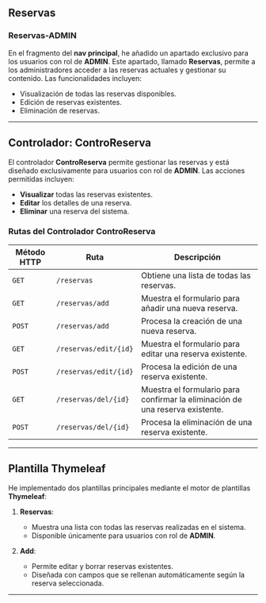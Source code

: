 ## Reservas

### Reservas-ADMIN

En el fragmento del **nav principal**, he añadido un apartado exclusivo para los usuarios con rol de **ADMIN**. Este apartado, llamado **Reservas**, permite a los administradores acceder a las reservas actuales y gestionar su contenido. Las funcionalidades incluyen:
- Visualización de todas las reservas disponibles.
- Edición de reservas existentes.
- Eliminación de reservas.

---

## Controlador: ControReserva
El controlador **ControReserva** permite gestionar las reservas y está diseñado exclusivamente para usuarios con rol de **ADMIN**. Las acciones permitidas incluyen:
- **Visualizar** todas las reservas existentes.
- **Editar** los detalles de una reserva.
- **Eliminar** una reserva del sistema.

### Rutas del Controlador ControReserva

| **Método HTTP** | **Ruta**                | **Descripción**                                                                             |
|------------------|-------------------------|--------------------------------------------------------------------------------------------|
| `GET`           | `/reservas`             | Obtiene una lista de todas las reservas.                                                   |
| `GET`           | `/reservas/add`         | Muestra el formulario para añadir una nueva reserva.                                       |
| `POST`          | `/reservas/add`         | Procesa la creación de una nueva reserva.                                                  |
| `GET`           | `/reservas/edit/{id}`   | Muestra el formulario para editar una reserva existente.                                   |
| `POST`          | `/reservas/edit/{id}`   | Procesa la edición de una reserva existente.                                               |
| `GET`           | `/reservas/del/{id}`    | Muestra el formulario para confirmar la eliminación de una reserva existente.              |
| `POST`          | `/reservas/del/{id}`    | Procesa la eliminación de una reserva existente.                                           |

---

## Plantilla Thymeleaf
He implementado dos plantillas principales mediante el motor de plantillas **Thymeleaf**:

1. **Reservas**: 
   - Muestra una lista con todas las reservas realizadas en el sistema.
   - Disponible únicamente para usuarios con rol de **ADMIN**.

2. **Add**:
   - Permite editar y borrar reservas existentes.
   - Diseñada con campos que se rellenan automáticamente según la reserva seleccionada.

---


